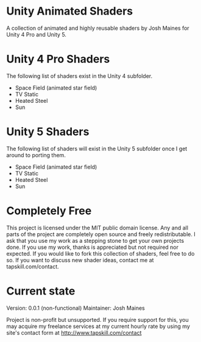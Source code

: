 Unity Animated Shaders
=======

A collection of animated and highly reusable shaders by Josh Maines for Unity 4 Pro and Unity 5.

Unity 4 Pro Shaders
=======
The following list of shaders exist in the Unity 4 subfolder.
- Space Field (animated star field)
- TV Static
- Heated Steel
- Sun

Unity 5 Shaders
=======
The following list of shaders will exist in the Unity 5 subfolder once I get around to porting them.
- Space Field (animated star field)
- TV Static
- Heated Steel
- Sun

Completely Free
=======

This project is licensed under the MIT public domain license. Any and all parts of the project are completely open source and freely redistributable.  I ask that you use my work as a stepping stone to get your own projects done.  If you use my work, thanks is appreciated but not required nor expected.  If you would like to fork this collection of shaders, feel free to do so.  If you want to discuss new shader ideas, contact me at tapskill.com/contact.

Current state
=======
Version: 0.0.1 (non-functional)
Maintainer: Josh Maines

Project is non-profit but unsupported.  If you require support for this, you may acquire my freelance services at my current hourly rate by using my site's contact form at http://www.tapskill.com/contact